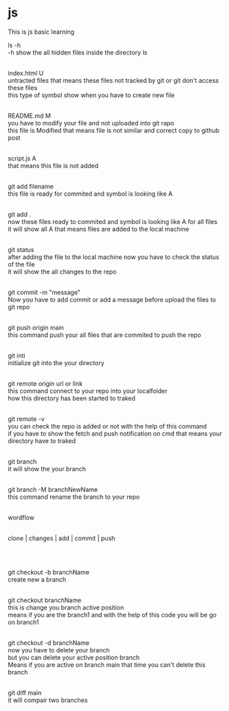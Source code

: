 # js
This is js basic learning
<br>

ls -h
<br>
-h show the all hidden files inside the directory ls
<br>
<br>


index.html U
<br>
untracted files that means these files not tracked by git or git don't access these files
<br>
this type of symbol show when you have to create new file 
<br>
<br>


README.md M 
<br>
you have to modify your file and not uploaded into git rapo
<br>
this file is Modified that means file is not similar and correct copy to github post
<br>
<br>


script.js A
<br>
that means this file is not added
<br>
<br>


git add filename
<br>
this file is ready for commited and symbol is looking like A
<br>
<br>


git add .
<br>
now these files ready to commited and symbol is looking like A for all files
<br>
it will show all A that means files are added to the local machine
<br>
<br>


git status
<br>
after adding the file to the local machine now you have to check the status of the file
<br>
it will show the all changes to the repo
<br>
<br>


git commit -m "message"
<br>
Now you have to add commit or add a message before upload the files to git repo
<br>
<br>


git push origin main
<br>
this command push your all files that are commited to push the repo
<br>
<br>


git inti
<br>
initialize git into the your directory
<br>
<br>


git remote origin url or link
<br>
this command connect to your repo into your localfolder
<br>
how this directory has been started to traked
<br>
<br>


git remote -v
<br>
you can check the repo is added or not with the help of this command
<br>
if you have to show the fetch and push notification on cmd that means your directory have to traked
<br>
<br>


git branch
<br>
it will show the your branch
<br>
<br>


git branch -M branchNewName
<br>
this command rename the branch to your repo
<br>
<br>

wordflow
<br>
<br>

clone
  |
changes
  |
add
  |
commit
  |
push

<br>
<br>

git checkout -b branchName
<br>
create new a branch
<br>
<br>


git checkout branchName
<br>
this is change you branch active position 
<br>
means if you are the branch1 and with the help of this code you will be go on branch1
<br>
<br>

git checkout -d branchName
<br>
now you have to delete your branch
<br>
but you can delete your active position branch
<br>
Means if you are active on branch main that time you can't delete this branch
<br>
<br>

git diff main
<br>
it will compair two branches 
<br>


